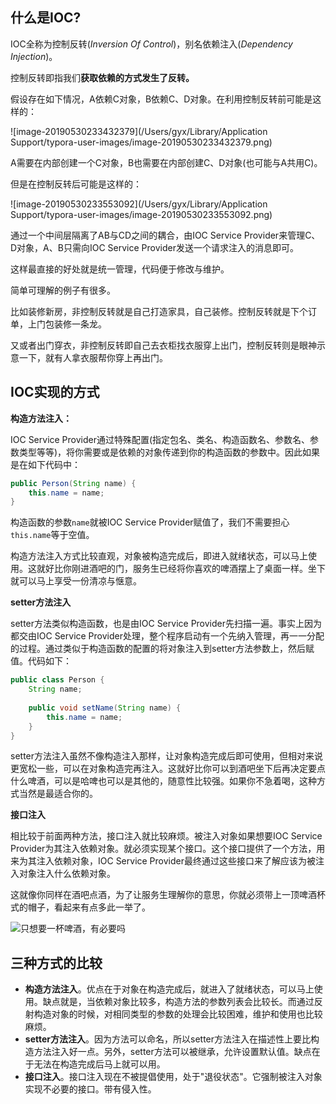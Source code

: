 ## 什么是IOC?

IOC全称为控制反转(*Inversion Of Control*)，别名依赖注入(*Dependency Injection*)。

控制反转即指我们**获取依赖的方式发生了反转。**

假设存在如下情况，A依赖C对象，B依赖C、D对象。在利用控制反转前可能是这样的：

![image-20190530233432379](/Users/gyx/Library/Application Support/typora-user-images/image-20190530233432379.png)

A需要在内部创建一个C对象，B也需要在内部创建C、D对象(也可能与A共用C)。

但是在控制反转后可能是这样的：

![image-20190530233553092](/Users/gyx/Library/Application Support/typora-user-images/image-20190530233553092.png)

通过一个中间层隔离了AB与CD之间的耦合，由IOC Service Provider来管理C、D对象，A、B只需向IOC Service Provider发送一个请求注入的消息即可。

这样最直接的好处就是统一管理，代码便于修改与维护。

简单可理解的例子有很多。

比如装修新房，非控制反转就是自己打造家具，自己装修。控制反转就是下个订单，上门包装修一条龙。

又或者出门穿衣，非控制反转即自己去衣柜找衣服穿上出门，控制反转则是眼神示意一下，就有人拿衣服帮你穿上再出门。

## IOC实现的方式

**构造方法注入：**

IOC Service Provider通过特殊配置(指定包名、类名、构造函数名、参数名、参数类型等等)，将你需要或是依赖的对象传递到你的构造函数的参数中。因此如果是在如下代码中：

```java
public Person(String name) {
    this.name = name;
}
```

构造函数的参数`name`就被IOC Service Provider赋值了，我们不需要担心`this.name`等于空值。

构造方法注入方式比较直观，对象被构造完成后，即进入就绪状态，可以马上使用。这就好比你刚进酒吧的门，服务生已经将你喜欢的啤酒摆上了桌面一样。坐下就可以马上享受一份清凉与惬意。

**setter方法注入**

setter方法类似构造函数，也是由IOC Service Provider先扫描一遍。事实上因为都交由IOC Service Provider处理，整个程序启动有一个先纳入管理，再一一分配的过程。通过类似于构造函数的配置的将对象注入到setter方法参数上，然后赋值。代码如下：

```java
public class Person {
    String name;
    
    public void setName(String name) {
        this.name = name;
    }
}
```

setter方法注入虽然不像构造注入那样，让对象构造完成后即可使用，但相对来说更宽松一些，可以在对象构造完再注入。这就好比你可以到酒吧坐下后再决定要点什么啤酒，可以是哈啤也可以是其他的，随意性比较强。如果你不急着喝，这种方式当然是最适合你的。

**接口注入**

相比较于前面两种方法，接口注入就比较麻烦。被注入对象如果想要IOC Service Provider为其注入依赖对象。就必须实现某个接口。这个接口提供了一个方法，用来为其注入依赖对象，IOC Service Provider最终通过这些接口来了解应该为被注入对象注入什么依赖对象。

这就像你同样在酒吧点酒，为了让服务生理解你的意思，你就必须带上一顶啤酒杯式的帽子，看起来有点多此一举了。

![只想要一杯啤酒，有必要吗](https://cdn.shoplightspeed.com/shops/603272/files/12635897/windy-city-novelties-baseball-bases-loaded-beer-ha.jpg)

## 三种方式的比较

* **构造方法注入**。优点在于对象在构造完成后，就进入了就绪状态，可以马上使用。缺点就是，当依赖对象比较多，构造方法的参数列表会比较长。而通过反射构造对象的时候，对相同类型的参数的处理会比较困难，维护和使用也比较麻烦。
* **setter方法注入**。因为方法可以命名，所以setter方法注入在描述性上要比构造方法注入好一点。另外，setter方法可以被继承，允许设置默认值。缺点在于无法在构造完成后马上就可以用。
* **接口注入**。接口注入现在不被提倡使用，处于"退役状态"。它强制被注入对象实现不必要的接口。带有侵入性。